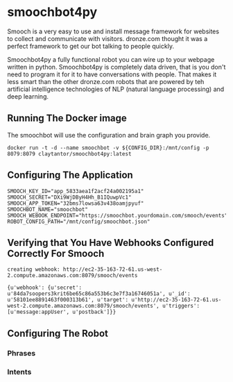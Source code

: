 # smoochbot4py

Smooch is a very easy to use and install message framework for websites to collect and communicate with visitors. dronze.com thought it was a perfect framework to get our bot talking to people quickly.

Smoochbot4py a fully functional robot you can wire up to your webpage written in python. Smoochbot4py is completely data driven, that is you don't need to program it for it to have conversations with people. That makes it less smart than the other dronze.com robots that are powered by teh artificial intelligence technologies of NLP (natural language processing) and deep learning.

## Running The Docker image
The smoochbot will use the configuration and brain graph you provide.

```
docker run -t -d --name smoochbot -v ${CONFIG_DIR}:/mnt/config -p 8079:8079 claytantor/smoochbot4py:latest
```

## Configuring The Application

```
SMOOCH_KEY_ID="app_5833aea1f2acf24a002195a1"
SMOOCH_SECRET="DXi9WjDByH4Hh_B1IQuwpVc1"
SMOOCH_APP_TOKEN="32bms7lowsa63v438oamjpyuf"
SMOOCHBOT_NAME="smoochbot"
SMOOCH_WEBOOK_ENDPOINT="https://smoochbot.yourdomain.com/smooch/events"
ROBOT_CONFIG_PATH="/mnt/config/smoochbot.json"
```

## Verifying that You Have Webhooks Configured Correctly For Smooch

```
creating webhook: http://ec2-35-163-72-61.us-west-2.compute.amazonaws.com:8079/smooch/events

{u'webhook': {u'secret': u'84da7soopers3krit6be65c86a553b6c3e7f3a16746051a', u'_id': u'58101ee8891463f000313b61', u'target': u'http://ec2-35-163-72-61.us-west-2.compute.amazonaws.com:8079/smooch/events', u'triggers': [u'message:appUser', u'postback']}}
```


## Configuring The Robot

### Phrases


### Intents
